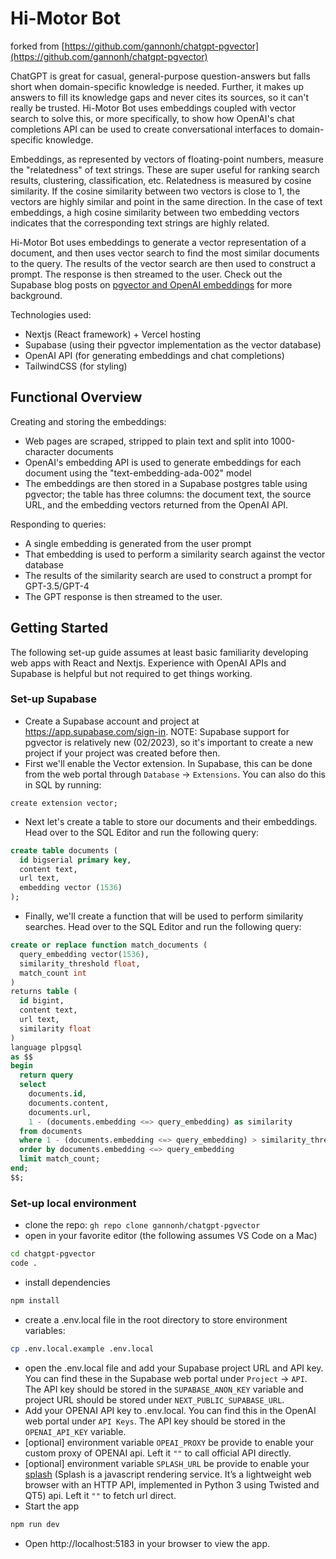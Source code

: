 # Hi-Motor Bot
forked from [https://github.com/gannonh/chatgpt-pgvector](https://github.com/gannonh/chatgpt-pgvector)

ChatGPT is great for casual, general-purpose question-answers but falls short when domain-specific knowledge is needed. Further, it makes up answers to fill its knowledge gaps and never cites its sources, so it can't really be trusted. Hi-Motor Bot uses embeddings coupled with vector search to solve this, or more specifically, to show how OpenAI's chat completions API can be used to create conversational interfaces to domain-specific knowledge.

Embeddings, as represented by vectors of floating-point numbers, measure the "relatedness" of text strings. These are super useful for ranking search results, clustering, classification, etc. Relatedness is measured by cosine similarity. If the cosine similarity between two vectors is close to 1, the vectors are highly similar and point in the same direction. In the case of text embeddings, a high cosine similarity between two embedding vectors indicates that the corresponding text strings are highly related.

Hi-Motor Bot uses embeddings to generate a vector representation of a document, and then uses vector search to find the most similar documents to the query. The results of the vector search are then used to construct a prompt. The response is then streamed to the user. Check out the Supabase blog posts on [pgvector and OpenAI embeddings](https://supabase.com/blog/openai-embeddings-postgres-vector) for more background.

Technologies used:

- Nextjs (React framework) + Vercel hosting
- Supabase (using their pgvector implementation as the vector database)
- OpenAI API (for generating embeddings and chat completions)
- TailwindCSS (for styling)

## Functional Overview

Creating and storing the embeddings:

- Web pages are scraped, stripped to plain text and split into 1000-character documents
- OpenAI's embedding API is used to generate embeddings for each document using the "text-embedding-ada-002" model
- The embeddings are then stored in a Supabase postgres table using pgvector; the table has three columns: the document text, the source URL, and the embedding vectors returned from the OpenAI API.

Responding to queries:

- A single embedding is generated from the user prompt
- That embedding is used to perform a similarity search against the vector database
- The results of the similarity search are used to construct a prompt for GPT-3.5/GPT-4
- The GPT response is then streamed to the user.

## Getting Started

The following set-up guide assumes at least basic familiarity developing web apps with React and Nextjs. Experience with OpenAI APIs and Supabase is helpful but not required to get things working.

### Set-up Supabase

- Create a Supabase account and project at https://app.supabase.com/sign-in. NOTE: Supabase support for pgvector is relatively new (02/2023), so it's important to create a new project if your project was created before then.
- First we'll enable the Vector extension. In Supabase, this can be done from the web portal through `Database` → `Extensions`. You can also do this in SQL by running:

```
create extension vector;
```

- Next let's create a table to store our documents and their embeddings. Head over to the SQL Editor and run the following query:

```sql
create table documents (
  id bigserial primary key,
  content text,
  url text,
  embedding vector (1536)
);
```

- Finally, we'll create a function that will be used to perform similarity searches. Head over to the SQL Editor and run the following query:

```sql
create or replace function match_documents (
  query_embedding vector(1536),
  similarity_threshold float,
  match_count int
)
returns table (
  id bigint,
  content text,
  url text,
  similarity float
)
language plpgsql
as $$
begin
  return query
  select
    documents.id,
    documents.content,
    documents.url,
    1 - (documents.embedding <=> query_embedding) as similarity
  from documents
  where 1 - (documents.embedding <=> query_embedding) > similarity_threshold
  order by documents.embedding <=> query_embedding
  limit match_count;
end;
$$;
```

### Set-up local environment

- clone the repo: `gh repo clone gannonh/chatgpt-pgvector`
- open in your favorite editor (the following assumes VS Code on a Mac)

```bash
cd chatgpt-pgvector
code .
```

- install dependencies

```bash
npm install
```

- create a .env.local file in the root directory to store environment variables:

```bash
cp .env.local.example .env.local
```

- open the .env.local file and add your Supabase project URL and API key. You can find these in the Supabase web portal under `Project` → `API`. The API key should be stored in the `SUPABASE_ANON_KEY` variable and project URL should be stored under `NEXT_PUBLIC_SUPABASE_URL`.
- Add your OPENAI API key to .env.local. You can find this in the OpenAI web portal under `API Keys`. The API key should be stored in the `OPENAI_API_KEY` variable.
- [optional] environment variable `OPEAI_PROXY` be provide to enable your custom proxy of OPENAI api. Left it `""` to call official API directly.
- [optional] environment variable `SPLASH_URL` be provide to enable your [splash](https://splash.readthedocs.io/en/stable/index.html) (Splash is a javascript rendering service. It’s a lightweight web browser with an HTTP API, implemented in Python 3 using Twisted and QT5) api. Left it `""` to fetch url direct.
- Start the app

```bash
npm run dev
```

- Open http://localhost:5183 in your browser to view the app.
